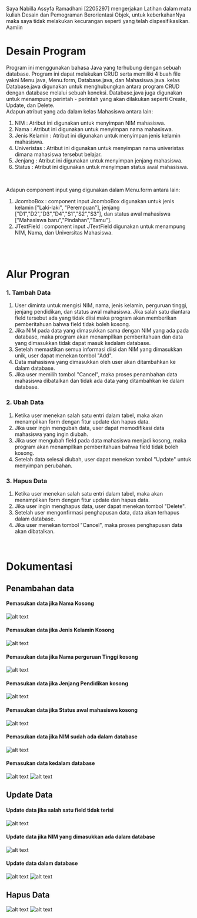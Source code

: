  Saya Nabilla Assyfa Ramadhani [2205297] mengerjakan Latihan dalam mata kuliah Desain dan Pemograman Berorientasi Objek, untuk keberkahanNya maka saya tidak melakukan kecurangan
 seperti yang telah dispesifikasikan.
 Aamiin

 # Desain Program
 Program ini menggunakan bahasa Java yang terhubung dengan sebuah database. Program ini dapat melakukan CRUD serta memiliki 4 buah file yakni Menu.java, Menu.form, Database.java, dan Mahasiswa.java.
 kelas Database.java digunakan untuk menghubungkan antara program CRUD dengan database melalui sebuah koneksi. Database.java juga digunakan untuk menampung perintah - perintah yang akan dilakukan seperti
 Create, Update, dan Delete.<br>
 Adapun atribut yang ada dalam kelas Mahasiswa antara lain:<br>
 1. NIM : Atribut ini digunakan untuk menyimpan NIM mahasiswa.<br>
 2. Nama : Atribut ini digunakan untuk menyimpan nama mahasiswa.<br>
 3. Jenis Kelamin : Atribut ini digunakan untuk menyimpan jenis kelamin mahasiswa.<br>
 4. Univeristas : Atribut ini digunakan untuk menyimpan nama univeristas dimana mahasiswa tersebut belajar.<br>
 5. Jenjang : Atribut ini digunakan untuk menyimpan jenjang mahasiswa.<br>
 6. Status : Atribut ini digunakan untuk menyimpan status awal mahasiswa.<br>
 <br>
 
 Adapun component input yang digunakan dalam Menu.form antara lain:<br>
   1. JcomboBox : component input JcomboBox digunakan untuk jenis kelamin ["Laki-laki", "Perempuan"], jenjang ["D1","D2","D3","D4","S1","S2","S3"], dan status awal mahasiswa ["Mahasiswa baru","Pindahan","Tamu"].<br>
   2. JTextField : component input JTextField digunakan untuk menampung NIM, Nama, dan Universitas Mahasiswa.<br>

<br><br>
 # Alur Progran
 ### 1. Tambah Data<br>
 1. User diminta untuk mengisi NIM, nama, jenis kelamin, perguruan tinggi, jenjang pendidikan, dan status awal mahasiswa. Jika salah satu diantara field tersebut ada yang tidak diisi maka program akan memberikan pemberitahuan bahwa field tidak boleh kosong.<br>
 2. Jika NIM pada data yang dimasukkan sama dengan NIM yang ada pada database, maka program akan menampilkan pemberitahuan dan data yang dimasukkan tidak dapat masuk kedalam database.<br>
 3. Setelah memastikan semua informasi diisi dan NIM yang dimasukkan unik, user dapat menekan tombol "Add".<br>
 4. Data mahasiswa yang dimasukkan oleh user akan ditambahkan ke dalam database.<br>
 5. Jika user memilih tombol "Cancel", maka proses penambahan data mahasiswa dibatalkan dan tidak ada data yang ditambahkan ke dalam database.<br>

 ### 2. Ubah Data<br>
 1. Ketika user menekan salah satu entri dalam tabel, maka akan menampilkan form dengan fitur update dan hapus data.<br>
 2. Jika user ingin mengubah data, user dapat memodifikasi data mahasiswa yang ingin diubah.<br>
 3. Jika user mengubah field pada data mahasiswa menjadi kosong, maka program akan menampilkan pemberitahuan bahwa field tidak boleh kosong.<br>
 4. Setelah data selesai diubah, user dapat menekan tombol "Update" untuk menyimpan perubahan.<br>

 ### 3. Hapus Data<br>
 1. Ketika user menekan salah satu entri dalam tabel, maka akan menampilkan form dengan fitur update dan hapus data.<br>
 2. Jika user ingin menghapus data, user dapat menekan tombol "Delete".<br>
 3. Setelah user mengonfirmasi penghapusan data, data akan terhapus dalam database.<br>
 4. Jika user menekan tombol "Cancel", maka proses penghapusan data akan dibatalkan.<br>
 <br>

 # Dokumentasi 
 ## Penambahan data
 #### Pemasukan data jika Nama Kosong
 ![alt text](https://github.com/nabillassyfa/TP2DPBO2024C2/blob/main/Screenshot/Nama(kosong).png)
 #### Pemasukan data jika Jenis Kelamin Kosong
 ![alt text](https://github.com/nabillassyfa/TP2DPBO2024C2/blob/main/Screenshot/Jenis%20Kelamin%20(kosong).png)
 #### Pemasukan data jika Nama perguruan Tinggi kosong
 ![alt text](https://github.com/nabillassyfa/TP2DPBO2024C2/blob/main/Screenshot/Univ%20(kosong).png)
 #### Pemasukan data jika Jenjang Pendidikan kosong
 ![alt text](https://github.com/nabillassyfa/TP2DPBO2024C2/blob/main/Screenshot/Jenjang%20(kosong).png)
 #### Pemasukan data jika Status awal mahasiswa kosong
 ![alt text](https://github.com/nabillassyfa/TP2DPBO2024C2/blob/main/Screenshot/Status%20(kosong).png)
 #### Pemasukan data jika NIM sudah ada dalam database
 ![alt text](https://github.com/nabillassyfa/TP2DPBO2024C2/blob/main/Screenshot/Insert%20saat%20NIM%20sudah%20ada.png)
 #### Pemasukan data kedalam database
 ![alt text](https://github.com/nabillassyfa/TP2DPBO2024C2/blob/main/Screenshot/Insert%20data.png)
 ![alt text](https://github.com/nabillassyfa/TP2DPBO2024C2/blob/main/Screenshot/automatis%20bertambah%20dalam%20database.png)


 ## Update Data
 #### Update data jika salah satu field tidak terisi
 ![alt text](https://github.com/nabillassyfa/TP2DPBO2024C2/blob/main/Screenshot/Update%20jenis%20kelamin%20(kosong).png)
 #### Update data jika NIM yang dimasukkan ada dalam database
 ![alt text](https://github.com/nabillassyfa/TP2DPBO2024C2/blob/main/Screenshot/Update%20dengan%20NIM%20sudah%20ada.png)
 #### Update data dalam database
 ![alt text](https://github.com/nabillassyfa/TP2DPBO2024C2/blob/main/Screenshot/Update%20data.png)
 ![alt text](https://github.com/nabillassyfa/TP2DPBO2024C2/blob/main/Screenshot/Database%20terupdate.png)

 ## Hapus Data
 ![alt text](https://github.com/nabillassyfa/TP2DPBO2024C2/blob/main/Screenshot/Delete%20data.png)
 ![alt text](https://github.com/nabillassyfa/TP2DPBO2024C2/blob/main/Screenshot/Data%20dalam%20database%20terhapus.png)
